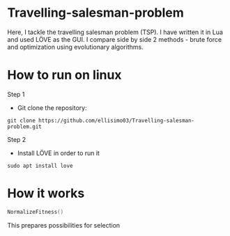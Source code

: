 # Travelling-salesman-problem
Here, I tackle the travelling salesman problem (TSP). I have written it in Lua and used LÖVE as the GUI. I compare side by side 2 methods - brute force and optimization using evolutionary algorithms.
# How to run on linux
Step 1
- Git clone the repository:
```linux 
git clone https://github.com/ellisimo03/Travelling-salesman-problem.git
```
Step 2 
- Install LÖVE in order to run it
```linux 
sudo apt install love
```
# How it works
```lua
NormalizeFitness()
```
This prepares possibilities for selection
